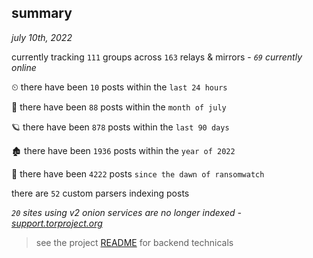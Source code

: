 
## summary
_july 10th, 2022_

currently tracking `111` groups across `163` relays & mirrors - _`69` currently online_

⏲ there have been `10` posts within the `last 24 hours`

🦈 there have been `88` posts within the `month of july`

🪐 there have been `878` posts within the `last 90 days`

🏚 there have been `1936` posts within the `year of 2022`

🦕 there have been `4222` posts `since the dawn of ransomwatch`

there are `52` custom parsers indexing posts

_`20` sites using v2 onion services are no longer indexed - [support.torproject.org](https://support.torproject.org/onionservices/v2-deprecation/)_

> see the project [README](https://github.com/joshhighet/ransomwatch#ransomwatch--) for backend technicals
